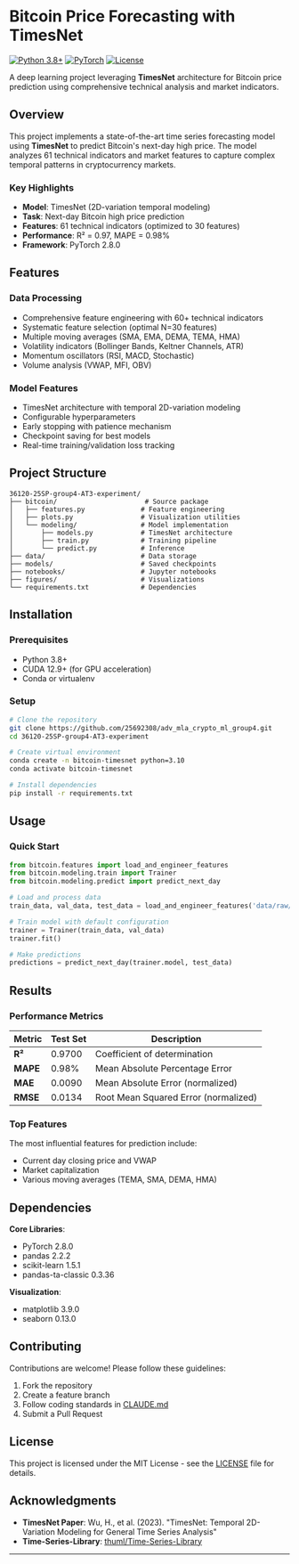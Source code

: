 # Bitcoin Price Forecasting with TimesNet

[![Python 3.8+](https://img.shields.io/badge/python-3.8+-blue.svg)](https://www.python.org/downloads/)
[![PyTorch](https://img.shields.io/badge/PyTorch-2.8.0-EE4C2C.svg?style=flat&logo=pytorch)](https://pytorch.org)
[![License](https://img.shields.io/badge/license-MIT-green.svg)](LICENSE)

A deep learning project leveraging **TimesNet** architecture for Bitcoin price prediction using comprehensive technical analysis and market indicators.

## Overview

This project implements a state-of-the-art time series forecasting model using **TimesNet** to predict Bitcoin's next-day high price. The model analyzes 61 technical indicators and market features to capture complex temporal patterns in cryptocurrency markets.

### Key Highlights

- **Model**: TimesNet (2D-variation temporal modeling)
- **Task**: Next-day Bitcoin high price prediction
- **Features**: 61 technical indicators (optimized to 30 features)
- **Performance**: R² = 0.97, MAPE = 0.98%
- **Framework**: PyTorch 2.8.0

## Features

### Data Processing
- Comprehensive feature engineering with 60+ technical indicators
- Systematic feature selection (optimal N=30 features)
- Multiple moving averages (SMA, EMA, DEMA, TEMA, HMA)
- Volatility indicators (Bollinger Bands, Keltner Channels, ATR)
- Momentum oscillators (RSI, MACD, Stochastic)
- Volume analysis (VWAP, MFI, OBV)

### Model Features
- TimesNet architecture with temporal 2D-variation modeling
- Configurable hyperparameters
- Early stopping with patience mechanism
- Checkpoint saving for best models
- Real-time training/validation loss tracking

## Project Structure

```
36120-25SP-group4-AT3-experiment/
├── bitcoin/                      # Source package
│   ├── features.py              # Feature engineering
│   ├── plots.py                 # Visualization utilities
│   └── modeling/                # Model implementation
│       ├── models.py            # TimesNet architecture
│       ├── train.py             # Training pipeline
│       └── predict.py           # Inference
├── data/                        # Data storage
├── models/                      # Saved checkpoints
├── notebooks/                   # Jupyter notebooks
├── figures/                     # Visualizations
└── requirements.txt             # Dependencies
```

## Installation

### Prerequisites

- Python 3.8+
- CUDA 12.9+ (for GPU acceleration)
- Conda or virtualenv

### Setup

```bash
# Clone the repository
git clone https://github.com/25692308/adv_mla_crypto_ml_group4.git
cd 36120-25SP-group4-AT3-experiment

# Create virtual environment
conda create -n bitcoin-timesnet python=3.10
conda activate bitcoin-timesnet

# Install dependencies
pip install -r requirements.txt
```

## Usage

### Quick Start

```python
from bitcoin.features import load_and_engineer_features
from bitcoin.modeling.train import Trainer
from bitcoin.modeling.predict import predict_next_day

# Load and process data
train_data, val_data, test_data = load_and_engineer_features('data/raw/bitcoin.csv')

# Train model with default configuration
trainer = Trainer(train_data, val_data)
trainer.fit()

# Make predictions
predictions = predict_next_day(trainer.model, test_data)
```

## Results

### Performance Metrics

| Metric | Test Set | Description |
|--------|----------|-------------|
| **R²** | 0.9700 | Coefficient of determination |
| **MAPE** | 0.98% | Mean Absolute Percentage Error |
| **MAE** | 0.0090 | Mean Absolute Error (normalized) |
| **RMSE** | 0.0134 | Root Mean Squared Error (normalized) |

### Top Features

The most influential features for prediction include:
- Current day closing price and VWAP
- Market capitalization
- Various moving averages (TEMA, SMA, DEMA, HMA)

## Dependencies

**Core Libraries**:
- PyTorch 2.8.0
- pandas 2.2.2
- scikit-learn 1.5.1
- pandas-ta-classic 0.3.36

**Visualization**:
- matplotlib 3.9.0
- seaborn 0.13.0

## Contributing

Contributions are welcome! Please follow these guidelines:

1. Fork the repository
2. Create a feature branch
3. Follow coding standards in [CLAUDE.md](CLAUDE.md)
4. Submit a Pull Request

## License

This project is licensed under the MIT License - see the [LICENSE](LICENSE) file for details.

## Acknowledgments

- **TimesNet Paper**: Wu, H., et al. (2023). "TimesNet: Temporal 2D-Variation Modeling for General Time Series Analysis"
- **Time-Series-Library**: [thuml/Time-Series-Library](https://github.com/thuml/Time-Series-Library)

---

<div align="center">


</div>